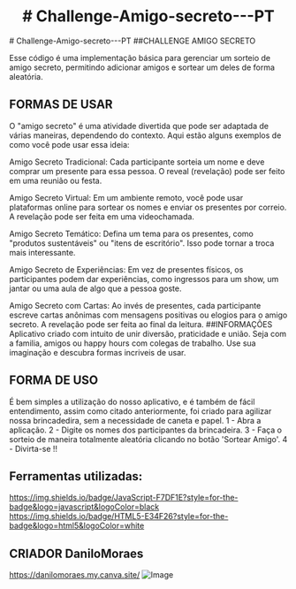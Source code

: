 <h1 align="center"> # Challenge-Amigo-secreto---PT </h1> # Challenge-Amigo-secreto---PT
##CHALLENGE AMIGO SECRETO

Esse código é uma implementação básica para gerenciar um sorteio de amigo secreto, permitindo adicionar amigos e sortear um deles de forma aleatória. 
## FORMAS DE USAR
O "amigo secreto" é uma atividade divertida que pode ser adaptada de várias maneiras, dependendo do contexto. Aqui estão alguns exemplos de como você pode usar essa ideia:

Amigo Secreto Tradicional: Cada participante sorteia um nome e deve comprar um presente para essa pessoa. O reveal (revelação) pode ser feito em uma reunião ou festa.

Amigo Secreto Virtual: Em um ambiente remoto, você pode usar plataformas online para sortear os nomes e enviar os presentes por correio. A revelação pode ser feita em uma videochamada.

Amigo Secreto Temático: Defina um tema para os presentes, como "produtos sustentáveis" ou "itens de escritório". Isso pode tornar a troca mais interessante.

Amigo Secreto de Experiências: Em vez de presentes físicos, os participantes podem dar experiências, como ingressos para um show, um jantar ou uma aula de algo que a pessoa goste.

Amigo Secreto com Cartas: Ao invés de presentes, cada participante escreve cartas anônimas com mensagens positivas ou elogios para o amigo secreto. A revelação pode ser feita ao final da leitura.
##INFORMAÇÕES 
Aplicativo criado com intuito de unir diversão, praticidade e união. Seja com a familia, amigos ou happy hours com colegas de trabalho. Use sua imaginação e descubra formas incriveis de usar.

## FORMA DE USO
É bem simples a utilização do nosso aplicativo, e é também de fácil entendimento, assim como citado anteriormente, foi criado para agilizar nossa brincadedira, sem a necessidade de caneta e papel.
1 - Abra a aplicação. 
2 - Digite os nomes dos participantes da brincadeira.
3 - Faça o sorteio de maneira totalmente aleatória clicando no botão 'Sortear Amigo'.
4 - Divirta-se !!
## Ferramentas utilizadas:
https://img.shields.io/badge/JavaScript-F7DF1E?style=for-the-badge&logo=javascript&logoColor=black
https://img.shields.io/badge/HTML5-E34F26?style=for-the-badge&logo=html5&logoColor=white

## CRIADOR DaniloMoraes
https://danilomoraes.my.canva.site/
![Image](https://github.com/user-attachments/assets/6120be11-77d3-4185-8e5f-e676f9f62420)

